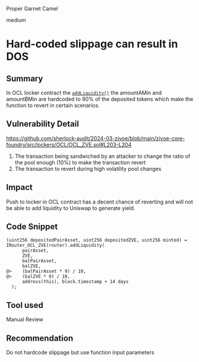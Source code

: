 Proper Garnet Camel

medium

# Hard-coded slippage can result in DOS

## Summary
In OCL locker contract the [`addLiquidity()`](https://github.com/sherlock-audit/2024-03-zivoe/blob/main/zivoe-core-foundry/src/lockers/OCL/OCL_ZVE.sol#L198-L206) the amountAMin and amountBMin are hardcoded to 90% of the deposited tokens which make the function to revert in certain scenarios.

## Vulnerability Detail
https://github.com/sherlock-audit/2024-03-zivoe/blob/main/zivoe-core-foundry/src/lockers/OCL/OCL_ZVE.sol#L203-L204

1. The transaction being sandwiched by an attacker to change the ratio of the pool enough (10%) to make the transaction revert
2. The transaction to revert during high volatility pool changes

## Impact
Push to locker in OCL contract has a decent chance of reverting and will not be able to add liquidity to Uniswap to generate yield.

## Code Snippet
```solidity
(uint256 depositedPairAsset, uint256 depositedZVE, uint256 minted) = IRouter_OCL_ZVE(router).addLiquidity(
      pairAsset, 
      ZVE, 
      balPairAsset,
      balZVE, 
@>    (balPairAsset * 9) / 10,
@>    (balZVE * 9) / 10, 
      address(this), block.timestamp + 14 days
  );
```

## Tool used

Manual Review

## Recommendation
Do not hardcode slippage but use function input parameters

